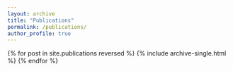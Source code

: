 ```yaml
---
layout: archive
title: "Publications"
permalink: /publications/
author_profile: true
---
```


{% for post in site.publications reversed %} {% include archive-single.html %} {% endfor %}
